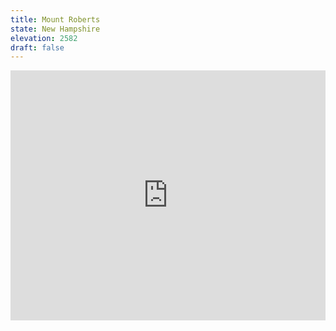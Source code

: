 ```yaml
---
title: Mount Roberts 
state: New Hampshire
elevation: 2582
draft: false
---
```

<iframe class="alltrails" src="https://www.alltrails.com/widget/trail/us/new-hampshire/mount-roberts-trail?u=i&sh=q5vqbr" width="100%" height="400" frameborder="0" scrolling="no" marginheight="0" marginwidth="0" title="AllTrails: Trail Guides and Maps for Hiking, Camping, and Running"></iframe>
